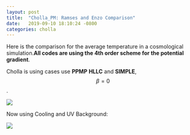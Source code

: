 ```yaml
---
layout: post
title:  "Cholla_PM: Ramses and Enzo Comparison"
date:   2019-09-10 18:10:24 -0800
categories: cholla
---
```


Here is the comparison for the average temperature in a cosmological simulation.**All codes are using the 4th order scheme for the potential gradient**. 

Cholla is using cases use  **PPMP** **HLLC**  and  **SIMPLE**, $$\beta=0$$.

<img src="{{ site.url }}assets/images/temperature_comparison_enzo_ramses.png">


Now using Cooling and UV Background:

<img src="{{ site.url }}assets/images/temperature_comparison_enzo_ramses_uv.png">


